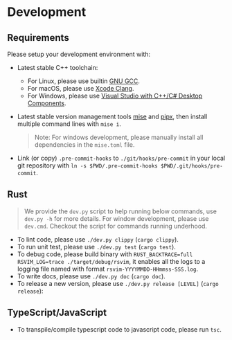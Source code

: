 # Development

## Requirements

Please setup your development environment with:

- Latest stable C++ toolchain:
  - For Linux, please use builtin [GNU GCC](https://gcc.gnu.org/).
  - For macOS, please use [Xcode Clang](https://developer.apple.com/xcode/).
  - For Windows, please use [Visual Studio with C++/C# Desktop Components](https://visualstudio.microsoft.com/).
- Latest stable version management tools [mise](https://github.com/jdx/mise) and [pipx](https://github.com/pypa/pipx), then install multiple command lines with `mise i`.

  > Note: For windows development, please manually install all dependencies in the `mise.toml` file.

- Link (or copy) `.pre-commit-hooks` to `./git/hooks/pre-commit` in your local git repository with `ln -s $PWD/.pre-commit-hooks $PWD/.git/hooks/pre-commit`.

## Rust

> We provide the `dev.py` script to help running below commands, use `dev.py -h` for more details. For window development, please use `dev.cmd`. Checkout the script for commands running underhood.

- To lint code, please use `./dev.py clippy` (`cargo clippy`).
- To run unit test, please use `./dev.py test` (`cargo test`).
- To debug code, please build binary with `RUST_BACKTRACE=full RSVIM_LOG=trace ./target/debug/rsvim`, it enables all the logs to a logging file named with format `rsvim-YYYYMMDD-HHmmss-SSS.log`.
- To write docs, please use `./dev.py doc` (`cargo doc`).
- To release a new version, please use `./dev.py release [LEVEL]` (`cargo release`):

## TypeScript/JavaScript

- To transpile/compile typescript code to javascript code, please run `tsc`.
